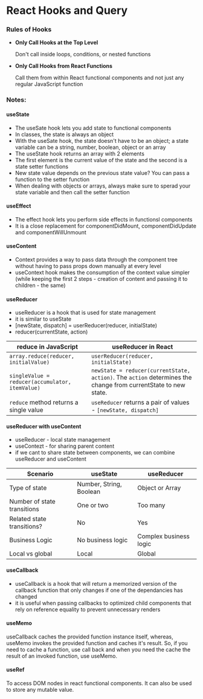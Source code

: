 # React Hooks and Query
### Rules of Hooks
- **Only Call Hooks at the Top Level**

    Don't call inside loops, conditions, or nested functions

- **Only Call Hooks from React Functions**

    Call them from within React functional components and not just any regular JavaScript function

### Notes:
#### useState
- The useSate hook lets you add state to functional components
- In classes, the state is always an object
- With the useSate hook, the state doesn't have to be an object; a state variable can be a string, number, boolean, object or an array
- The useState hook returns an array with 2 elements
- The first element is the current value of the state and the second is a state setter functions
- New state value depends on the previous state value? You can pass a function to the setter function
- When dealing with objects or arrays, always make sure to sperad your state variable and then call the setter function

#### useEffect
- The effect hook lets you perform side effects in functionsl components
- It is a close replacement for componentDidMount, componentDidUpdate and componentWillUnmount

#### useContent
- Context provides a way to pass data through the component tree without having to pass props down manually at every level
- useContext hook makes the consumption of the context value simpler (while keeping the first 2 steps - creation of content and passing it to children - the same)

#### useReducer
- useReducer is a hook that is used for state management
- it is similar to useState
- [newState, dispatch] = userReducer(reducer, initialState)
- reducer(currentState, action)

| reduce in JavaScript | useReducer in React |
| --- | --- |
| `array.reduce(reducer, initialValue)` | `userReducer(reducer, initialState)` |
| `singleValue = reducer(accumulator, itemValue)` | `newState = reducer(currentState, action)`. The `action` determines the change from currentState to new state. |
| `reduce` method returns a single value | `useReducer` returns a pair of values - `[newState, dispatch]` |

#### useReducer with useContent
- useReducer - local state management
- useContezt - for sharing parent content
- if we cant to share state between components, we can combine useReducer and useContent

| Scenario | useState | useReducer |
| --- | --- | --- |
| Type of state | Number, String, Boolean | Object or Array |
| Number of state transitions | One or two | Too many |
| Related state transitions? | No | Yes |
| Business Logic | No business logic | Complex business logic |
| Local vs global | Local | Global |

#### useCallback
- useCallback is a hook that will return a memorized version of the callback function that only changes if one of the dependancies has changed
- it is useful when passing callbacks to optimized child components that rely on reference equality to prevent unnecessary renders

#### useMemo
useCallback caches the provided function instance itself, whereas, useMemo invokes the provided function and caches it's result. So, if you need to cache a function, use call back and when you need the cache the result of an invoked function, use useMemo.

#### useRef
To access DOM nodes in react functional components. It can also be used to store any mutable value.